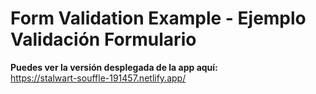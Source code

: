 # Form Validation Example - Ejemplo Validación Formulario

**Puedes ver la versión desplegada de la app aquí:**\
https://stalwart-souffle-191457.netlify.app/
